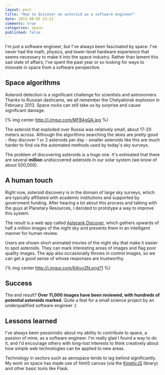 ```yaml
---
layout: post
title: "How to discover an asteroid as a software engineer"
date: 2013-08-05 13:21
comments: true
categories: space
published: false
---
```


I'm just a software engineer, but I've always been fascinated by space.  I've never had the math, physics, and lower-level hardware experience that seems necessary to make it into the space industry.  Rather than lament this sad state of affairs, I've spent the past year or so looking for ways to innovate in space from a software perspective.

## Space algorithms

Asteroid detection is a significant challenge for scientists and astronomers.  Thanks to Russian dashcams, we all remember the Chelyabinsk explosion in February 2013.  Space rocks can still take us by surprise and cause significant damage.

{% img center http://i.imgur.com/MFB4gQA.jpg  %}

The asteroid that exploded over Russia was relatively small, about 17-20 meters across.  Although the algorithms searching the skies are pretty good - they discover 1 or 2 asteroids per day - smaller asteroids like this are much harder to find via the automated methods used by today's sky surveys.

<!-- more -->

The problem of discovering asteroids is a huge one.  It's estimated that there are several **million** undiscovered asteroids in our solar system (we know of about 500,000).

## A human touch

Right now, asteroid discovery is in the domain of large sky surveys, which are typically affiliated with academic institutions and supported by government funding.  After hearing a lot about this process and talking with the guys at Planetary Resources, I decided to prototype a way to improve this system.

The result is a web app called [Asterank Discover](http://asterank.com/discover), which gathers upwards of half a million images of the night sky and presents them in an intelligent manner for human review.

Users are shown short animated movies of the night sky that make it easier to spot asteroids.  They can mark interesting areas of images and flag poor quality images.  The app also occasionally throws in control images, so we can get a good sense of whose responses are trustworthy.

{% img center http://i.imgur.com/6Ajvy2N.png?1 %}

## Success

The end result?  **Over 11,000 images have been reviewed, with hundreds of potential asteroids marked.**  Quite a feat for a small science project by an underqualified software engineer :)

## Lessons learned

I've always been pessimistic about my ability to contribute to space, a passion of mine, as a software engineer.  I'm really glad I found a way to do it, and I'd encourage others with long-lost interests to think creatively about how simple web technologies can be applied to new areas.

Technology in sectors such as aerospace tends to lag behind significantly.  My work on space has made use of html5 canvas (via the [KineticJS](http://kineticjs.com/) library) and other basic tools like Flask.
